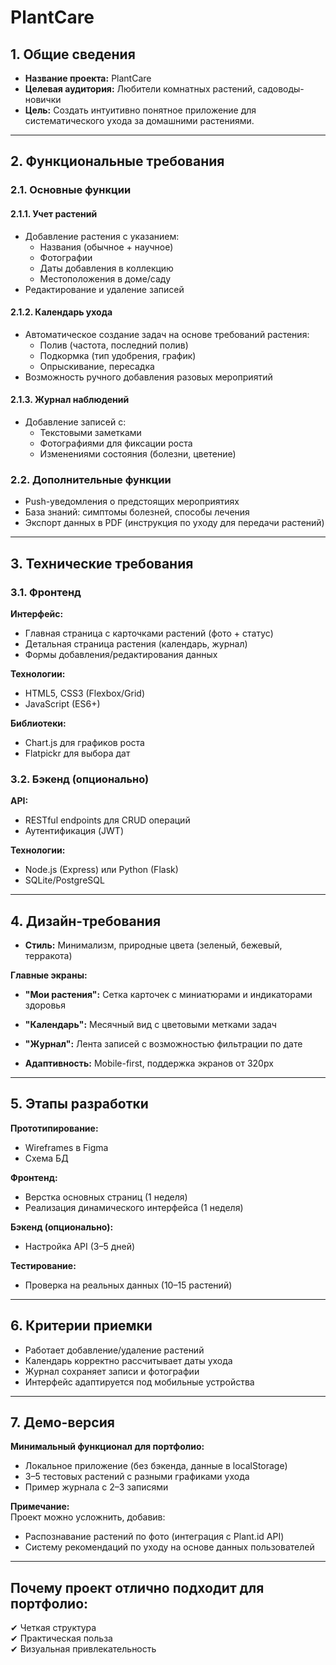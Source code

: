 # PlantCare

## 1. Общие сведения

- **Название проекта:** PlantCare  
- **Целевая аудитория:** Любители комнатных растений, садоводы-новички  
- **Цель:** Создать интуитивно понятное приложение для систематического ухода за домашними растениями.

---

## 2. Функциональные требования

### 2.1. Основные функции

#### 2.1.1. Учет растений
- Добавление растения с указанием:
  - Названия (обычное + научное)
  - Фотографии
  - Даты добавления в коллекцию
  - Местоположения в доме/саду
- Редактирование и удаление записей

#### 2.1.2. Календарь ухода
- Автоматическое создание задач на основе требований растения:
  - Полив (частота, последний полив)
  - Подкормка (тип удобрения, график)
  - Опрыскивание, пересадка
- Возможность ручного добавления разовых мероприятий

#### 2.1.3. Журнал наблюдений
- Добавление записей с:
  - Текстовыми заметками
  - Фотографиями для фиксации роста
  - Изменениями состояния (болезни, цветение)

### 2.2. Дополнительные функции
- Push-уведомления о предстоящих мероприятиях
- База знаний: симптомы болезней, способы лечения
- Экспорт данных в PDF (инструкция по уходу для передачи растений)

---

## 3. Технические требования

### 3.1. Фронтенд

**Интерфейс:**
- Главная страница с карточками растений (фото + статус)
- Детальная страница растения (календарь, журнал)
- Формы добавления/редактирования данных

**Технологии:**
- HTML5, CSS3 (Flexbox/Grid)
- JavaScript (ES6+)

**Библиотеки:**
- Chart.js для графиков роста
- Flatpickr для выбора дат

### 3.2. Бэкенд (опционально)

**API:**
- RESTful endpoints для CRUD операций
- Аутентификация (JWT)

**Технологии:**
- Node.js (Express) или Python (Flask)
- SQLite/PostgreSQL

---

## 4. Дизайн-требования

- **Стиль:** Минимализм, природные цвета (зеленый, бежевый, терракота)

**Главные экраны:**
- **"Мои растения":** Сетка карточек с миниатюрами и индикаторами здоровья
- **"Календарь":** Месячный вид с цветовыми метками задач
- **"Журнал":** Лента записей с возможностью фильтрации по дате

- **Адаптивность:** Mobile-first, поддержка экранов от 320px

---

## 5. Этапы разработки

**Прототипирование:**
- Wireframes в Figma
- Схема БД

**Фронтенд:**
- Верстка основных страниц (1 неделя)
- Реализация динамического интерфейса (1 неделя)

**Бэкенд (опционально):**
- Настройка API (3–5 дней)

**Тестирование:**
- Проверка на реальных данных (10–15 растений)

---

## 6. Критерии приемки

- Работает добавление/удаление растений
- Календарь корректно рассчитывает даты ухода
- Журнал сохраняет записи и фотографии
- Интерфейс адаптируется под мобильные устройства

---

## 7. Демо-версия

**Минимальный функционал для портфолио:**
- Локальное приложение (без бэкенда, данные в localStorage)
- 3–5 тестовых растений с разными графиками ухода
- Пример журнала с 2–3 записями

**Примечание:**  
Проект можно усложнить, добавив:
- Распознавание растений по фото (интеграция с Plant.id API)
- Систему рекомендаций по уходу на основе данных пользователей

---

## Почему проект отлично подходит для портфолио:

✔ Четкая структура  
✔ Практическая польза  
✔ Визуальная привлекательность
